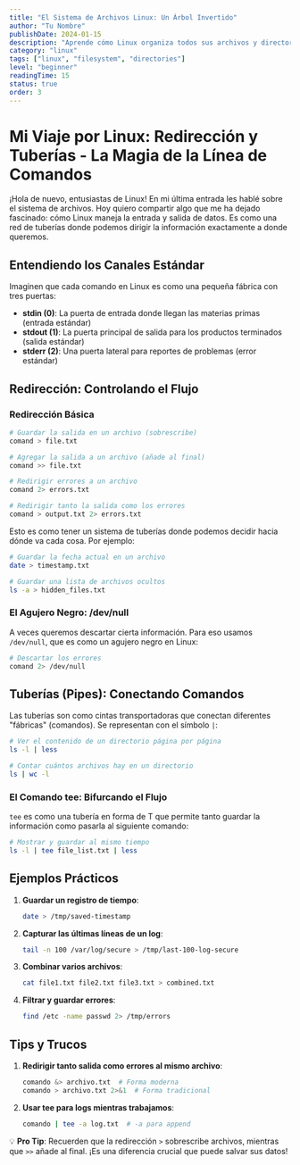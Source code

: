 ```yaml
---
title: "El Sistema de Archivos Linux: Un Árbol Invertido"
author: "Tu Nombre"
publishDate: 2024-01-15
description: "Aprende cómo Linux organiza todos sus archivos y directorios"
category: "linux"
tags: ["linux", "filesystem", "directories"]
level: "beginner"
readingTime: 15
status: true
order: 3
---
```



# Mi Viaje por Linux: Redirección y Tuberías - La Magia de la Línea de Comandos

¡Hola de nuevo, entusiastas de Linux! En mi última entrada les hablé sobre el sistema de archivos. Hoy quiero compartir algo que me ha dejado fascinado: cómo Linux maneja la entrada y salida de datos. Es como una red de tuberías donde podemos dirigir la información exactamente a donde queremos.

## Entendiendo los Canales Estándar

Imaginen que cada comando en Linux es como una pequeña fábrica con tres puertas:
- **stdin (0)**: La puerta de entrada donde llegan las materias primas (entrada estándar)
- **stdout (1)**: La puerta principal de salida para los productos terminados (salida estándar)
- **stderr (2)**: Una puerta lateral para reportes de problemas (error estándar)

## Redirección: Controlando el Flujo

### Redirección Básica
```bash
# Guardar la salida en un archivo (sobrescribe)
comand > file.txt

# Agregar la salida a un archivo (añade al final)
comand >> file.txt

# Redirigir errores a un archivo
comand 2> errors.txt

# Redirigir tanto la salida como los errores
comand > output.txt 2> errors.txt
```

Esto es como tener un sistema de tuberías donde podemos decidir hacia dónde va cada cosa. Por ejemplo:
```bash
# Guardar la fecha actual en un archivo
date > timestamp.txt

# Guardar una lista de archivos ocultos
ls -a > hidden_files.txt
```

### El Agujero Negro: /dev/null
A veces queremos descartar cierta información. Para eso usamos `/dev/null`, que es como un agujero negro en Linux:
```bash
# Descartar los errores
comand 2> /dev/null
```

## Tuberías (Pipes): Conectando Comandos

Las tuberías son como cintas transportadoras que conectan diferentes "fábricas" (comandos). Se representan con el símbolo `|`:

```bash
# Ver el contenido de un directorio página por página
ls -l | less

# Contar cuántos archivos hay en un directorio
ls | wc -l
```

### El Comando tee: Bifurcando el Flujo

`tee` es como una tubería en forma de T que permite tanto guardar la información como pasarla al siguiente comando:

```bash
# Mostrar y guardar al mismo tiempo
ls -l | tee file_list.txt | less
```

## Ejemplos Prácticos

1. **Guardar un registro de tiempo**:
   ```bash
   date > /tmp/saved-timestamp
   ```

2. **Capturar las últimas líneas de un log**:
   ```bash
   tail -n 100 /var/log/secure > /tmp/last-100-log-secure
   ```

3. **Combinar varios archivos**:
   ```bash
   cat file1.txt file2.txt file3.txt > combined.txt
   ```

4. **Filtrar y guardar errores**:
   ```bash
   find /etc -name passwd 2> /tmp/errors
   ```

## Tips y Trucos

1. **Redirigir tanto salida como errores al mismo archivo**:
   ```bash
   comando &> archivo.txt  # Forma moderna
   comando > archivo.txt 2>&1  # Forma tradicional
   ```

2. **Usar tee para logs mientras trabajamos**:
   ```bash
   comando | tee -a log.txt  # -a para append
   ```

💡 **Pro Tip**: Recuerden que la redirección `>` sobrescribe archivos, mientras que `>>` añade al final. ¡Es una diferencia crucial que puede salvar sus datos!
